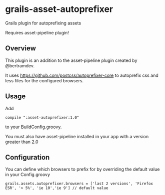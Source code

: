 grails-asset-autoprefixer
==================

Grails plugin for autoprefixing assets

Requires asset-pipeline plugin!

Overview
--------
This plugin is an addition to the asset-pipeline plugin created by @bertramdev.

It uses https://github.com/postcss/autoprefixer-core to autoprefix css and less files for the configured browsers.

Usage
-------------
Add

    compile ":asset-autoprefixer:1.0"

to your BuildConfig.groovy.

You must also have asset-pipeline installed in your app with a version greater than 2.0

Configuration
-----------------
You can define which browsers to prefix for by overriding the default value in your Config.groovy

    grails.assets.autoprefixer.browsers = ['last 2 versions', 'Firefox ESR', '> 5%', 'ie 10','ie 9'] // default value

